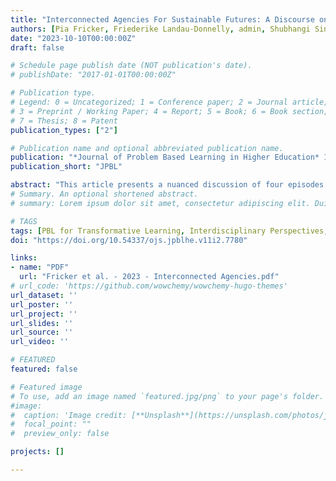```yaml
---
title: "Interconnected Agencies For Sustainable Futures: A Discourse on the Notion of Adaptation and Space"
authors: [Pia Fricker, Friederike Landau-Donnelly, admin, Shubhangi Singh]
date: "2023-10-10T00:00:00Z"
draft: false 

# Schedule page publish date (NOT publication's date).
# publishDate: "2017-01-01T00:00:00Z"

# Publication type.
# Legend: 0 = Uncategorized; 1 = Conference paper; 2 = Journal article;
# 3 = Preprint / Working Paper; 4 = Report; 5 = Book; 6 = Book section;
# 7 = Thesis; 8 = Patent
publication_types: ["2"]

# Publication name and optional abbreviated publication name.
publication: "*Journal of Problem Based Learning in Higher Education* 11(2)"
publication_short: "JPBL"

abstract: "This article presents a nuanced discussion of four episodes on the complexity of possible trajectories for sustainable futures through diverse but intersecting practices and discourses as heterogeneous but complementary articulations of 'aptation and space.' As design and creative processes evolve, new tools and methods, often adopted from science and technology, are integrated into art, design, and architecture. However, knowledge flow in these developments tends to be unidirectional, with science and technology influencing these fields more than vice versa. The diverse developments relating to the concept of 'space' have profound impacts on industries, urban habitats, design approaches, and the arts within the expanded field. This article engages in a conversation from four different disciplinary perspectives, each articulating its own voice in relation to the broad notion of 'adaptation and space.' Through this multidisciplinary dialogue, presented in four episodes, it critically contributes to the ongoing discussion on sustainable futures, offering new trajectories for Problem-Based Learning (PBL) beyond disciplinary boundaries. In an era dominated by umbrella terminologies like sustainability, the field of higher education faces the challenge of integrating different expertise to foster new solutions for complex challenges. This article highlights the need for diverse fields such as architecture, art, and social science to engage in a dialogue about perception, interaction, and manipulation of space. Its purpose extends beyond the exploration of novel solutions, instead inviting multifarious perspectives that shape interconnected agencies for sustainable futures and their impact on education."
# Summary. An optional shortened abstract.
# summary: Lorem ipsum dolor sit amet, consectetur adipiscing elit. Duis posuere tellus ac convallis placerat. Proin tincidunt magna sed ex sollicitudin condimentum.

# TAGS 
tags: [PBL for Transformative Learning, Interdisciplinary Perspectives, Complex Challenges, Adaptation, Space, Public Sphere]
doi: "https://doi.org/10.54337/ojs.jpblhe.v11i2.7780"

links:
- name: "PDF"
  url: "Fricker et al. - 2023 - Interconnected Agencies.pdf"
# url_code: 'https://github.com/wowchemy/wowchemy-hugo-themes'
url_dataset: ''
url_poster: ''
url_project: ''
url_slides: ''
url_source: ''
url_video: ''

# FEATURED 
featured: false

# Featured image
# To use, add an image named `featured.jpg/png` to your page's folder. 
#image:
#  caption: 'Image credit: [**Unsplash**](https://unsplash.com/photos/jdD8gXaTZsc)'
#  focal_point: ""
#  preview_only: false

projects: []

---
```


<!--
{{% callout note %}}
Click the *Cite* button above to demo the feature to enable visitors to import publication metadata into their reference management software.
{{% /callout %}}

{{% callout note %}}
Create your slides in Markdown - click the *Slides* button to check out the example.
{{% /callout %}}

Supplementary notes can be added here, including [code, math, and images](https://wowchemy.com/docs/writing-markdown-latex/).
-->

